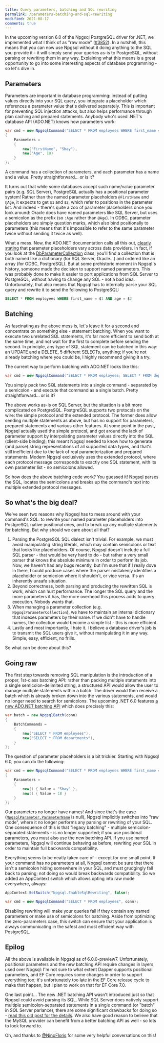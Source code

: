 ```yaml
---
title: Query parameters, batching and SQL rewriting
permalink: /parameters-batching-and-sql-rewriting
modified: 2021-08-17
comments: true
---
```

In the upcoming version 6.0 of the Npgsql PostgreSQL driver for .NET, we implemented what I think of as "raw mode" ([#3852](https://github.com/npgsql/npgsql/pull/3852)). In a nutshell, this means that you can now use Npgsql without it doing anything to the SQL you provide it - it will simply send your queries as-is to PostgreSQL, without parsing or rewriting them in any way. Explaining what this means is a great opportunity to go into some interesting aspects of database programming - so let's dive in.

## Parameters

Parameters are important in database programming: instead of putting values directly into your SQL query, you integrate a placeholder which references a parameter value that's delivered separately. This is important for preventing SQL injection attacks, but also helps performance through plan caching and prepared statements. Anybody who's used .NET's database API (ADO.NET) knows how parameters work:

```c#
var cmd = new NpgsqlCommand("SELECT * FROM employees WHERE first_name = @FirstName AND age = @Age", conn)
{
    Parameters =
    {
        new("FirstName", "Shay"),
        new("Age", 18)
    }
};
```

A command has a collection of parameters, and each parameter has a name and a value. Pretty straightforward... or is it?

It turns out that while some databases accept such name/value parameter pairs (e.g. SQL Server), PostgreSQL actually has a positional parameter system! Rather than the named parameter placeholders `@FirstName` and `@Age`, it expects to get `$1` and `$2`, which refer to positions in the parameter list. And indeed - there's quite a zoo of parameter placeholders once you look around: Oracle does have named parameters like SQL Server, but uses a semicolon as the prefix (so `:Age` rather than `@Age`). In ODBC, parameter placeholders are simply question marks, which also bind positionally to parameters (this means that it's impossible to refer to the same parameter twice without sending it twice as well).

What a mess. Now, the ADO.NET documentation calls all this out, [clearly stating](https://docs.microsoft.com/dotnet/framework/data/adonet/configuring-parameters-and-parameter-data-types#working-with-parameter-placeholders) that parameter placeholders vary across data providers. In fact, if you look at the [DbParameterCollection](https://docs.microsoft.com/dotnet/api/system.data.common.dbparametercollection) class, you'll find a collection that is both named like a dictionary (for SQL Server, Oracle...) and ordered like an array (for ODBC, PostgreSQL). But at some prehistoric moment in Npgsql's history, someone made the decision to support named parameters. This was probably done to make it easier to port applications from SQL Server to PostgreSQL, without having to change any SQL - not a bad idea. Unfortunately, that also means that Npgsql has to internally parse your SQL query and rewrite it to send the following to PostgreSQL:

```sql
SELECT * FROM employees WHERE first_name = $1 AND age = $2
```

## Batching

As fascinating as the above mess is, let's leave it for a second and concentrate on something else - statement batching. When you want to execute two unrelated SQL statements, it's far more efficient to send both at the same time, and not wait for the first to complete before sending the second. In principle, any type of SQL statement can be batched in this way: an UPDATE and a DELETE, 5 different SELECTs, anything; if you're not already batching where you could be, I highly recommend giving it a try.

The current way to perform batching with ADO.NET looks like this:

```c#
var cmd = new NpgsqlCommand("SELECT * FROM employees; SELECT * FROM departments", conn);
```

You simply pack two SQL statements into a single command - separated by a semicolon - and execute that command as a single batch. Pretty straightforward... or is it?

The above works as-is on SQL Server, but the situation is a bit more complicated on PostgreSQL. PostgreSQL supports two protocols on the wire: the simple protocol and the extended protocol. The former does allow sending multiple statements as above, but has no support for parameters, prepared statements and various other features. At some point in the past, Npgsql actually used the simple protocol, and got around the lack of parameter support by interpolating parameter values directly into the SQL (client-side binding); this meant Npgsql needed to know how to generate (and parse) string representations of all supported data types, and that's still inefficient due to the lack of real parameterization and prepared statements. Modern Npgsql exclusively uses the extended protocol, where each protocol message corresponds to exactly one SQL statement, with its own parameter list - no semicolons allowed.

So how does the above batching code work? You guessed it! Npgsql parses the SQL, locates the semicolons and breaks up the command's text into multiple extended protocol messages.

## So what's the big deal?

We've seen two reasons why Npgsql has to mess around with your command's SQL: to rewrite your named parameter placeholders into PostgreSQL native positional ones, and to break up any multiple statements for batching. But why should we care about all that?

1. Parsing the PostgreSQL SQL dialect isn't trivial. For example, we must avoid manipulating string literals, which may contain semicolons or text that looks like placeholders. Of course, Npgsql doesn't include a full SQL parser - that would be very hard to do - but rather a very small parser that knows the absolute minimum in order to perform its job. Now, we haven't had any bugs recently, but I'm sure that if I really dove in there, I could produce cases where the parser mistakenly identifies a placeholder or semicolon where it shouldn't, or vice versa. It's an inherently unsafe situation.
2. Beyond correctness, both parsing and producing the rewritten SQL is work, which can hurt performance. The longer the SQL query and the more parameters it has, the more overhead this process adds to query execution. Nobody wants that.
3. When managing a parameter collection (e.g. `NpgsqlParameterCollection`), we have to maintain an internal dictionary that indexes parameters by their name. If we didn't have to handle names, the collection would become a simple list - this is more efficient.
4. Lastly and most importantly, I hate it. I believe a database driver's job is to transmit the SQL users give it, without manipulating it in any way. Simple, easy, efficient, no frills.

So what can be done about this?

## Going raw

The first step towards removing SQL manipulation is the introduction of a proper, 1st-class batching API: rather than packing multiple statements into a single semicolon-delimited string, a structured API would allow the user to manage multiple statements within a batch. The driver would then receive a batch which is already broken down into the various statements, and would no longer need to search for semicolons. The upcoming .NET 6.0 features [a new ADO.NET batching API](https://github.com/dotnet/runtime/issues/28633) which does precisely this:

```c#
var batch = new NpgsqlBatch(conn)
{
    BatchCommands =
    {
        new("SELECT * FROM employees"),
        new("SELECT * FROM departments"),
    }
};
```

The question of parameter placeholders is a bit trickier. Starting with Npgsql 6.0, you can do the following:

```c#
var cmd = new NpgsqlCommand("SELECT * FROM employees WHERE first_name = $1 AND age = $2", conn)
{
    Parameters =
    {
        new() { Value = "Shay" },
        new() { Value = 18 }
    }
};
```

Our parameters no longer have names! And since that's the case ([`NpgsqlParameter.ParameterName`](https://docs.microsoft.com/dotnet/api/system.data.common.dbparameter.parametername) is null), Npgsql implicitly switches into "raw mode", where it no longer performs any parsing or rewriting of your SQL. One consequence of this is that "legacy batching" - multiple semicolon-separated statements - is no longer supported; if you use positional parameters, you must also use the new batching API. If you use named parameters, Npgsql will continue behaving as before, rewriting your SQL in order to maintain full backwards compatibility.

Everything seems to be neatly taken care of - except for one small point. If your command has no parameters at all, Npgsql cannot be sure that there isn't a semicolon hiding somewhere in your SQL, and must grudgingly fall back to parsing; not doing so would break backwards compatibility. So we added an AppContext switch which allows opting into raw mode everywhere, always:

```c#
AppContext.SetSwitch("Npgsql.EnableSqlRewriting", false);

var cmd = new NpgsqlCommand("SELECT * FROM employees", conn);
```

Disabling rewriting will make your queries fail if they contain any named parameters or make use of semicolons for batching. Aside from optimizing the zero-parameters case, this switch can ensure that your application is always communicating in the safest and most efficient way with PostgreSQL.

## Epilog

All the above is available in Npgsql as of 6.0.0-preview7. Unfortunately, positional parameters and the new batching API require changes in layers used over Npgsql: I'm not sure to what extent Dapper supports positional parameters, and EF Core requires some changes in order to support everything too; it's unfortunately too late in the EF Core release cycle to make that happen, but I plan to work on that for EF Core 7.0.

One last point... The new .NET batching API wasn't introduced just so that Npgsql could avoid parsing its SQL. While SQL Server does natively support multiple semicolon-separated statements in a single command (or "batch" in SQL Server parlance), there are some significant drawbacks for doing so - [read this old post for the details](https://docs.microsoft.com/en-us/archive/blogs/dataaccess/does-ado-net-update-batching-really-do-something). We also have good reason to believe that the MySQL provider can benefit from a better batching API as well - so  lots to look forward to.

Oh, and thanks to [@NinoFloris](https://github.com/NinoFloris/) for some very helpful conversations on this!